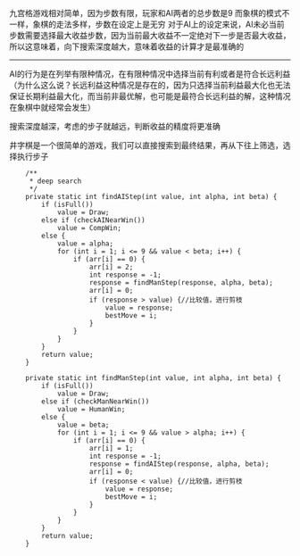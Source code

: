九宫格游戏相对简单，因为步数有限，玩家和AI两者的总步数是9
而象棋的模式不一样，象棋的走法多样，步数在设定上是无穷
对于AI上的设定来说，AI未必当前步数需要选择最大收益步数，因为当前最大收益不一定绝对下一步是否最大收益，所以这意味着，向下搜索深度越大，意味着收益的计算才是最准确的

---

AI的行为是在列举有限种情况，在有限种情况中选择当前有利或者是符合长远利益（为什么这么说？长远利益这种情况是存在的，因为只选择当前利益最大化也无法保证长期利益最大化，而当前非最优解，也可能是最符合长远利益的解，这种情况在象棋中就经常会发生）


搜索深度越深，考虑的步子就越远，判断收益的精度将更准确

井字棋是一个很简单的游戏，我们可以直接搜索到最终结果，再从下往上筛选，选择执行步子

```
    /**
     * deep search
     */
    private static int findAIStep(int value, int alpha, int beta) {
        if (isFull())
            value = Draw;
        else if (checkAINearWin())
            value = CompWin;
        else {
            value = alpha;
            for (int i = 1; i <= 9 && value < beta; i++) {
                if (arr[i] == 0) {
                    arr[i] = 2;
                    int response = -1;
                    response = findManStep(response, alpha, beta);
                    arr[i] = 0;
                    if (response > value) {//比较值，进行剪枝
                        value = response;
                        bestMove = i;
                    }
                }
            }
        }
        return value;
    }

    private static int findManStep(int value, int alpha, int beta) {
        if (isFull())
            value = Draw;
        else if (checkManNearWin())
            value = HumanWin;
        else {
            value = beta;
            for (int i = 1; i <= 9 && value > alpha; i++) {
                if (arr[i] == 0) {
                    arr[i] = 1;
                    int response = -1;
                    response = findAIStep(response, alpha, beta);
                    arr[i] = 0;
                    if (response < value) {//比较值，进行剪枝
                        value = response;
                        bestMove = i;
                    }
                }
            }
        }
        return value;
    }
```
